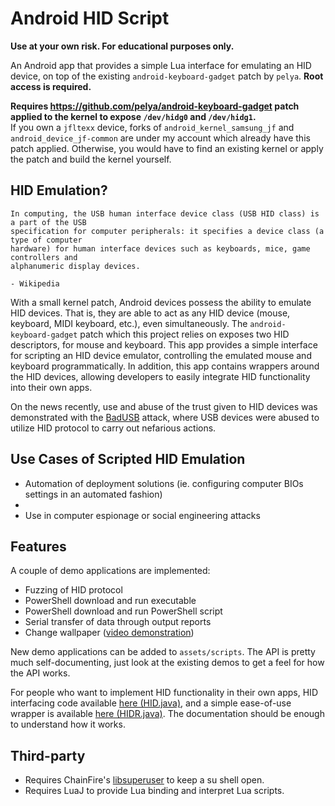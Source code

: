# Android HID Script

**Use at your own risk. For educational purposes only.**

An Android app that provides a simple Lua interface for emulating an HID device, on top of the existing `android-keyboard-gadget` patch by `pelya`. **Root access is required.**

**Requires https://github.com/pelya/android-keyboard-gadget patch applied to the kernel to expose `/dev/hidg0` and `/dev/hidg1`.**  
If you own a `jfltexx` device, forks of `android_kernel_samsung_jf` and `android_device_jf-common` are under my account which already have this patch applied. Otherwise, you would have to find an existing kernel or apply the patch and build the kernel yourself.

## HID Emulation?
```
In computing, the USB human interface device class (USB HID class) is a part of the USB 
specification for computer peripherals: it specifies a device class (a type of computer 
hardware) for human interface devices such as keyboards, mice, game controllers and 
alphanumeric display devices.
                                                                      - Wikipedia
```
With a small kernel patch, Android devices possess the ability to emulate HID devices. That is, they are able to act as any HID device (mouse, keyboard, MIDI keyboard, etc.), even simultaneously. The `android-keyboard-gadget` patch which this project relies on exposes two HID descriptors, for mouse and keyboard. This app provides a simple interface for scripting an HID device emulator, controlling the emulated mouse and keyboard programmatically. In addition, this app contains wrappers around the HID devices, allowing developers to easily integrate HID functionality into their own apps.

On the news recently, use and abuse of the trust given to HID devices was demonstrated with the [BadUSB](https://www.wired.com/2014/07/usb-security/) attack, where USB devices were abused to utilize HID protocol to carry out nefarious actions.

## Use Cases of Scripted HID Emulation
- Automation of deployment solutions (ie. configuring computer BIOs settings in an automated fashion)
- 
- Use in computer espionage or social engineering attacks

## Features
A couple of demo applications are implemented:
- Fuzzing of HID protocol
- PowerShell download and run executable
- PowerShell download and run PowerShell script
- Serial transfer of data through output reports
- Change wallpaper ([video demonstration](https://my.mixtape.moe/zxerjz.mp4))

New demo applications can be added to `assets/scripts`. The API is pretty much self-documenting, just look at the existing demos to get a feel for how the API works.

For people who want to implement HID functionality in their own apps, HID interfacing code available [here (HID.java)](https://github.com/Netdex/android-hid-script/blob/master/app/src/main/java/cf/netdex/hidfuzzer/hid/HID.java), 
and a simple ease-of-use wrapper is available [here (HIDR.java)](https://github.com/Netdex/android-hid-script/blob/master/app/src/main/java/cf/netdex/hidfuzzer/hid/HIDR.java). The documentation should be enough to understand how it works.

## Third-party
- Requires ChainFire's [libsuperuser](https://github.com/Chainfire/libsuperuser) to keep a su shell open.
- Requires LuaJ to provide Lua binding and interpret Lua scripts.
